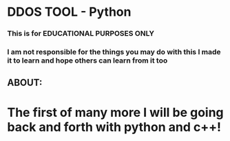 # DDOS TOOL - Python
###  This is for EDUCATIONAL PURPOSES ONLY 
### I am not responsible for the things you may do with this I made it to learn and hope others can learn from it too
## ABOUT:
# The first of many more I will be going back and forth with python and c++!
